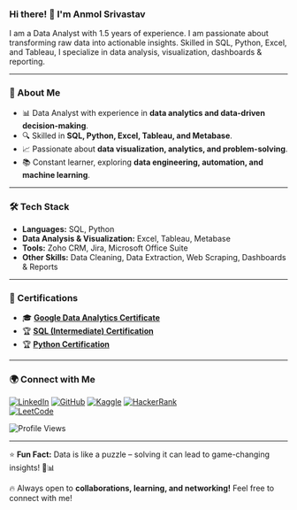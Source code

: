 ### Hi there! 👋 I'm Anmol Srivastav

I am a Data Analyst with 1.5 years of experience. I am passionate about transforming raw data into actionable insights. Skilled in SQL, Python, Excel, and Tableau, I specialize in data analysis, visualization, dashboards & reporting.

---

### 🚀 About Me
- 📊 Data Analyst with experience in **data analytics and data-driven decision-making**.
- 🔍 Skilled in **SQL, Python, Excel, Tableau, and Metabase**.
- 📈 Passionate about **data visualization, analytics, and problem-solving**.
- 📚 Constant learner, exploring **data engineering, automation, and machine learning**.

---

### 🛠️ Tech Stack
- **Languages:** SQL, Python
- **Data Analysis & Visualization:** Excel, Tableau, Metabase
- **Tools:** Zoho CRM, Jira, Microsoft Office Suite
- **Other Skills:** Data Cleaning, Data Extraction, Web Scraping, Dashboards & Reports

---

### 📜 Certifications
- 🎓 **[Google Data Analytics Certificate](https://coursera.org/share/85e4a18863e38223ab6f3e783239f921)**
- 🏆 **[SQL (Intermediate) Certification](https://www.hackerrank.com/certificates/e4c04670b8f9)**
- 🏆 **[Python Certification](https://www.hackerrank.com/certificates/42267eaffb87)**

---

### 🌍 Connect with Me
[![LinkedIn](https://img.shields.io/badge/LinkedIn-0A66C2?style=for-the-badge&logo=linkedin&logoColor=white)](https://linkedin.com/in/anmol-srivastav-4827a7193) 
[![GitHub](https://img.shields.io/badge/GitHub-181717?style=for-the-badge&logo=github&logoColor=white)](https://github.com/Anmol2205DA) 
[![Kaggle](https://img.shields.io/badge/Kaggle-20BEFF?style=for-the-badge&logo=kaggle&logoColor=white)](https://kaggle.com/anmolsrivastav22)
[![HackerRank](https://img.shields.io/badge/HackerRank-32CD32?style=for-the-badge&logo=hackerrank&logoColor=white)](https://www.hackerrank.com/profile/anmolsrivastav14)  
[![LeetCode](https://img.shields.io/badge/LeetCode-FFA116?style=for-the-badge&logo=leetcode&logoColor=white)](https://leetcode.com/u/anmol2205/) 


![Profile Views](https://komarev.com/ghpvc/?username=Anmol2205DA&color=blue)  

---

⭐ **Fun Fact:** Data is like a puzzle – solving it can lead to game-changing insights! 🧩📊

🔥 Always open to **collaborations, learning, and networking!** Feel free to connect with me!
